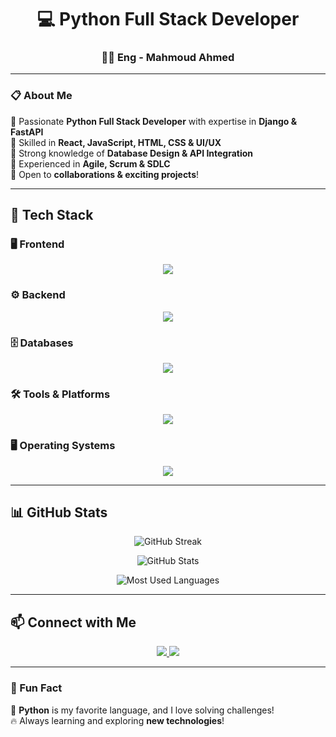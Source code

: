 <h1 align="center">💻 Python Full Stack Developer</h1>
<h3 align="center">👨‍💻 Eng - Mahmoud Ahmed</h3>

---

### 📋 About Me  
🔹 Passionate **Python Full Stack Developer** with expertise in **Django & FastAPI**  
🔹 Skilled in **React, JavaScript, HTML, CSS & UI/UX**  
🔹 Strong knowledge of **Database Design & API Integration**  
🔹 Experienced in **Agile, Scrum & SDLC**  
🔹 Open to **collaborations & exciting projects**!  

---

## 🚀 Tech Stack  

### 🖥️ Frontend  
<p align="center">
  <img src="https://skillicons.dev/icons?i=html,css,js,react,bootstrap,figma" />
</p>

### ⚙️ Backend  
<p align="center">
  <img src="https://skillicons.dev/icons?i=python,django,flask,fastapi" />
</p>

### 🗄️ Databases  
<p align="center">
  <img src="https://skillicons.dev/icons?i=mysql,postgres,sqlite" />
</p>

### 🛠️ Tools & Platforms  
<p align="center">
  <img src="https://skillicons.dev/icons?i=git,github,vscode,linkedin,vercel,azure" />
</p>

### 🖥️ Operating Systems  
<p align="center">
  <img src="https://skillicons.dev/icons?i=windows,linux" />
</p>

---

## 📊 GitHub Stats  
<p align="center">
  <img src="https://github-readme-streak-stats.herokuapp.com?user=MahmoudEissaM&theme=tokyonight&hide_border=true" alt="GitHub Streak" />
</p>
<p align="center">
  <img src="https://github-readme-stats.vercel.app/api?username=MahmoudEissaM&show_icons=true&theme=radical" alt="GitHub Stats" />
</p>
<p align="center">
  <img src="https://github-readme-stats.vercel.app/api/top-langs/?username=MahmoudEissaM&layout=compact&theme=dark" alt="Most Used Languages" />
</p>

---

## 📫 Connect with Me  
<p align="center">
  <a href="https://linkedin.com/in/MahmoudEissaM">
    <img src="https://img.shields.io/badge/LinkedIn-0077B5?style=for-the-badge&logo=linkedin&logoColor=white" />
  </a>
  <a href="https://github.com/MahmoudEissaM">
    <img src="https://img.shields.io/badge/GitHub-181717?style=for-the-badge&logo=github&logoColor=white" />
  </a>
</p>

---

### 🎉 Fun Fact  
🐍 **Python** is my favorite language, and I love solving challenges!  
🔥 Always learning and exploring **new technologies**!  
